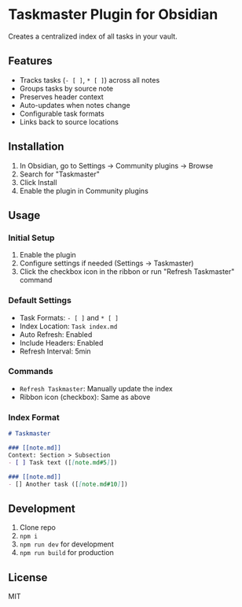 # Taskmaster Plugin for Obsidian

Creates a centralized index of all tasks in your vault.

## Features

- Tracks tasks (`- [ ]`, `* [ ]`) across all notes
- Groups tasks by source note
- Preserves header context
- Auto-updates when notes change
- Configurable task formats
- Links back to source locations

## Installation

1. In Obsidian, go to Settings → Community plugins → Browse
2. Search for "Taskmaster"
3. Click Install
4. Enable the plugin in Community plugins

## Usage

### Initial Setup

1. Enable the plugin
2. Configure settings if needed (Settings → Taskmaster)
3. Click the checkbox icon in the ribbon or run "Refresh Taskmaster" command

### Default Settings

- Task Formats: `- [ ]` and `* [ ]`
- Index Location: `Task index.md`
- Auto Refresh: Enabled
- Include Headers: Enabled
- Refresh Interval: 5min

### Commands

- `Refresh Taskmaster`: Manually update the index
- Ribbon icon (checkbox): Same as above

### Index Format

```markdown
# Taskmaster

### [[note.md]]
Context: Section > Subsection
- [ ] Task text ([[note.md#5]])

### [[note.md]]
- [] Another task ([[note.md#10]])
```

## Development

1. Clone repo
2. `npm i`
3. `npm run dev` for development
4. `npm run build` for production

## License

MIT
